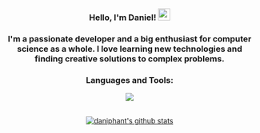<h3 align="center">Hello, I'm Daniel!  <img height="24" src="https://emojipedia-us.s3.amazonaws.com/source/skype/289/ghost_1f47b.png"> </h3>
<h3 align="center">I'm a passionate developer and a big enthusiast for computer science as a whole. I love learning new technologies and finding creative solutions to complex problems.</h3>

<h3 align="center">Languages and Tools:</h3>
<p align="center">
<a href="https://skillicons.dev">
  <img src="https://skillicons.dev/icons?i=ts,nodejs,nextjs,nestjs,postgresql,jest,docker,dotnet,python,golang,vscode" />
</a>
</p>

<br>

<div align="center">
  <a href="https://github.com/anuraghazra/github-readme-stats"><img align="center" src="https://github-readme-stats.vercel.app/api?username=daniphant&theme=monokai&hide=issues,contribs&count_private=true" alt="daniphant's github stats" /></a>
 </div>
